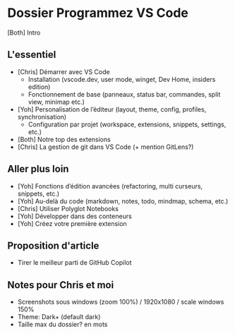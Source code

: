 # Dossier Programmez VS Code

[Both] Intro

## L'essentiel

- [Chris] Démarrer avec VS Code
  - Installation (vscode.dev, user mode, winget, Dev Home, insiders edition)
  - Fonctionnement de base (panneaux, status bar, commandes, split view, minimap etc.)
- [Yoh] Personalisation de l’éditeur (layout, theme, config, profiles, synchronisation)
  - Configuration par projet (workspace, extensions, snippets, settings, etc.)
- [Both] Notre top des extensions
- [Chris] La gestion de git dans VS Code (+ mention GitLens?)

## Aller plus loin

- [Yoh] Fonctions d’édition avancées (refactoring, multi curseurs, snippets, etc.)
- [Yoh] Au-delà du code (markdown, notes, todo, mindmap, schema, etc.)
- [Chris] Utiliser Polyglot Notebooks
- [Yoh] Développer dans des conteneurs
- [Yoh] Créez votre première extension

## Proposition d'article

- Tirer le meilleur parti de GitHub Copilot

## Notes pour Chris et moi

- Screenshots sous windows (zoom 100%) / 1920x1080 / scale windows 150%
- Theme: Dark+ (default dark)
- Taille max du dossier? en mots
